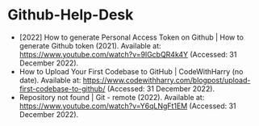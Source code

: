 # Github-Help-Desk

* [2022] How to generate Personal Access Token on Github | How to generate Github token (2021). Available at: https://www.youtube.com/watch?v=9lGcbQR4k4Y (Accessed: 31 December 2022).
* How to Upload Your First Codebase to GitHub | CodeWithHarry (no date). Available at: https://www.codewithharry.com/blogpost/upload-first-codebase-to-github/ (Accessed: 31 December 2022).
* Repository not found | Git - remote (2022). Available at: https://www.youtube.com/watch?v=Y6qLNgFt1EM (Accessed: 31 December 2022).
